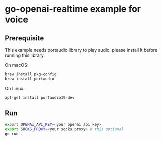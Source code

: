 # go-openai-realtime example for voice

## Prerequisite

This example needs portaudio library to play audio, please install it before running this library.

On macOS:
```bash
brew install pkg-config
brew install portaudio
```

On Linux:
```bash
apt-get install portaudio19-dev
```

## Run

```bash
export OPENAI_API_KEY=<your openai api key>
export SOCKS_PROXY=<your socks proxy> # this optional
go run .
```
